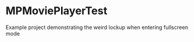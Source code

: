 MPMoviePlayerTest
=================

Example project demonstrating the weird lockup when entering fullscreen mode